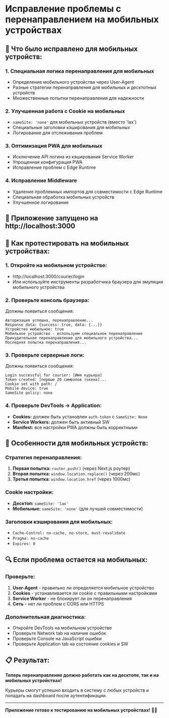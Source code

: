 # Исправление проблемы с перенаправлением на мобильных устройствах

## 🔧 Что было исправлено для мобильных устройств:

### 1. **Специальная логика перенаправления для мобильных**
- Определение мобильного устройства через User-Agent
- Разные стратегии перенаправления для мобильных и десктопных устройств
- Множественные попытки перенаправления для надежности

### 2. **Улучшенная работа с Cookie на мобильных**
- `sameSite: 'none'` для мобильных устройств (вместо 'lax')
- Специальные заголовки кэширования для мобильных
- Логирование для отслеживания проблем

### 3. **Оптимизация PWA для мобильных**
- Исключение API логина из кэширования Service Worker
- Упрощенная конфигурация PWA
- Исправление проблем с Edge Runtime

### 4. **Исправление Middleware**
- Удаление проблемных импортов для совместимости с Edge Runtime
- Специальная обработка мобильных устройств
- Улучшенное логирование

## 🚀 Приложение запущено на http://localhost:3000

## 🧪 Как протестировать на мобильных устройствах:

### 1. **Откройте на мобильном устройстве:**
- http://localhost:3000/courier/login
- Или используйте инструменты разработчика браузера для эмуляции мобильного устройства

### 2. **Проверьте консоль браузера:**
Должны появиться сообщения:
```
Авторизация успешна, перенаправление...
Response data: {success: true, data: {...}}
Устройство мобильное: true
Мобильное устройство - используем специальное перенаправление
Принудительное перенаправление для мобильного устройства...
Последняя попытка перенаправления...
```

### 3. **Проверьте серверные логи:**
Должны появиться сообщения:
```
Login successful for courier: [Имя курьера]
Token created: [первые 20 символов токена]...
Cookie set with path: /
Mobile device: true
SameSite policy: none
```

### 4. **Проверьте DevTools → Application:**
- **Cookies:** должен быть установлен `auth-token` с `SameSite: None`
- **Service Workers:** должен быть активный SW
- **Manifest:** все настройки PWA должны быть корректными

## 📱 Особенности для мобильных устройств:

### **Стратегия перенаправления:**
1. **Первая попытка:** `router.push()` (через Next.js роутер)
2. **Вторая попытка:** `window.location.replace()` (через 200мс)
3. **Третья попытка:** `window.location.href` (через 1000мс)

### **Cookie настройки:**
- **Десктоп:** `sameSite: 'lax'`
- **Мобильные:** `sameSite: 'none'` (для лучшей совместимости)

### **Заголовки кэширования для мобильных:**
- `Cache-Control: no-cache, no-store, must-revalidate`
- `Pragma: no-cache`
- `Expires: 0`

## 🔍 Если проблема остается на мобильных:

### **Проверьте:**
1. **User-Agent** - правильно ли определяется мобильное устройство
2. **Cookies** - устанавливается ли cookie с правильными настройками
3. **Service Worker** - не блокирует ли он перенаправления
4. **Сеть** - нет ли проблем с CORS или HTTPS

### **Дополнительная диагностика:**
- Откройте DevTools на мобильном устройстве
- Проверьте Network tab на наличие ошибок
- Проверьте Console на JavaScript ошибки
- Проверьте Application tab на состояние cookies и SW

## 📋 Результат:

**Теперь перенаправление должно работать как на десктопе, так и на мобильных устройствах!**

Курьеры смогут успешно входить в систему с любых устройств и попадать на dashboard после аутентификации.

---

**Приложение готово к тестированию на мобильных устройствах!** 📱✨

